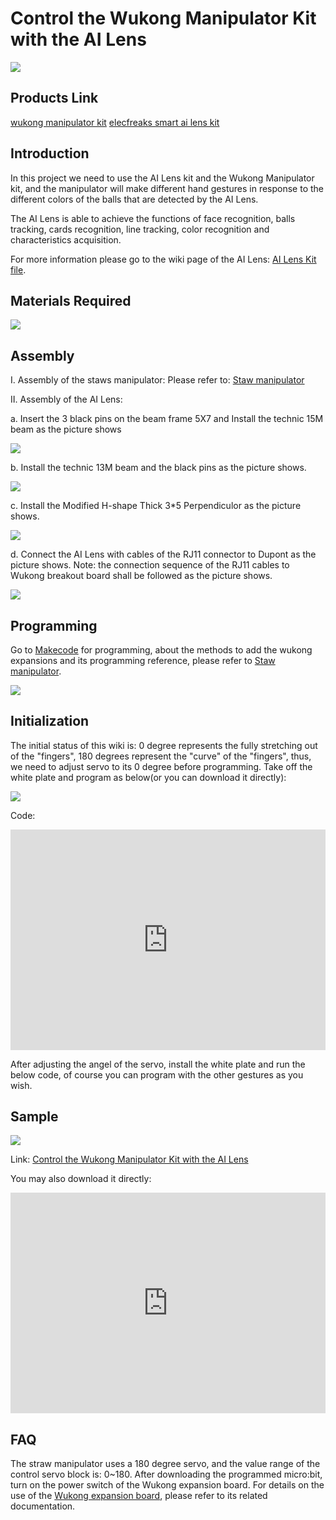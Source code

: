 # Control the Wukong Manipulator Kit with the AI Lens



![](./images/straw-manipulator-26.gif)

## Products Link

[wukong manipulator kit](https://www.elecfreaks.com/wukong-manipulator-kit.html)
[elecfreaks smart ai lens kit](https://www.elecfreaks.com/elecfreaks-smart-ai-lens-kit.html)


## Introduction

In this project we need to use the AI Lens kit and the Wukong Manipulator kit, and the manipulator will make different hand gestures in response to the different colors of the balls that are detected by the AI Lens. 

The AI Lens is able to achieve the functions of face recognition, balls tracking, cards recognition, line tracking, color recognition and characteristics acquisition.

For more information please go to the wiki page of the AI Lens: [AI Lens Kit file](https://elecfreaks.com/learn-en/microbitplanetX/ai/Plant_X_EF05035.html).

## Materials Required



![](./images/straw-manipulator-08-1.png)


## Assembly

Ⅰ. Assembly of the staws manipulator: 
Please refer to: [Staw manipulator](./How-to-use-the-microbit-to-control-the-straw-manipulator.md)

Ⅱ. Assembly of the AI Lens: 

a. Insert the 3 black pins on the beam frame 5X7 and Install the technic 15M beam as the picture shows

![](./images/straw-manipulator-27.png)

b. Install the technic 13M beam and the black pins as the picture shows. 

![](./images/straw-manipulator-28.png)

c. Install the Modified H-shape Thick 3*5 Perpendiculor as the picture shows. 

![](./images/straw-manipulator-29.png)

d. Connect the AI Lens with cables of the RJ11  connector to Dupont as the picture shows. Note: the connection sequence of the RJ11 cables to Wukong breakout board shall be followed as the picture shows. 

![](./images/straw-manipulator-30.png)

## Programming

Go to  [Makecode](https://makecode.microbit.org) for programming, about the methods to add the wukong expansions and its programming reference, please refer to [Staw manipulator](https://www.elecfreaks.com/learn-cn/microbitKit/straw-manipulator/How-to-use-the-microbit-to-control-the-straw-manipulator.html).

![](./images/straw-manipulator-18.png)

## Initialization

The initial status of this wiki is: 0 degree represents the fully stretching out of the "fingers", 180 degrees represent the "curve" of the "fingers", thus, we need to adjust servo to its 0 degree before programming. Take off the white plate and program as below(or you can download it directly):

![](./images/straw-manipulator-17.png)

Code: 

<div style="position:relative;height:0;padding-bottom:70%;overflow:hidden;"><iframe style="position:absolute;top:0;left:0;width:100%;height:100%;" src="https://makecode.microbit.org/#pub:_azoXDPMYE35F" frameborder="0" sandbox="allow-popups allow-forms allow-scripts allow-same-origin"></iframe></div> 



After adjusting the angel of the servo, install the white plate and run the below code, of course you can program with the other gestures as you wish. 



## Sample



![](./images/straw-manipulator-2-5.png)



Link: [Control the Wukong Manipulator Kit with the AI Lens](https://makecode.microbit.org/_4qKFUwW2k6jV)

You may also download it directly: 

<div style="position:relative;height:0;padding-bottom:70%;overflow:hidden;"><iframe style="position:absolute;top:0;left:0;width:100%;height:100%;" src="https://makecode.microbit.org/#pub:_4qKFUwW2k6jV" frameborder="0" sandbox="allow-popups allow-forms allow-scripts allow-same-origin"></iframe></div> 



## FAQ

The straw manipulator uses a 180 degree servo, and the value range of the control servo block is: 0~180. After downloading the programmed micro:bit, turn on the power switch of the Wukong expansion board. For details on the use of the [Wukong expansion board](https://www.elecfreaks.com/learn-en/microbitExtensionModule/wukong.html), please refer to its related documentation.
